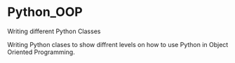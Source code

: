 # Python_OOP
Writing different Python Classes

Writing Python clases to show diffrent levels on how to use Python in Object Oriented Programming.
